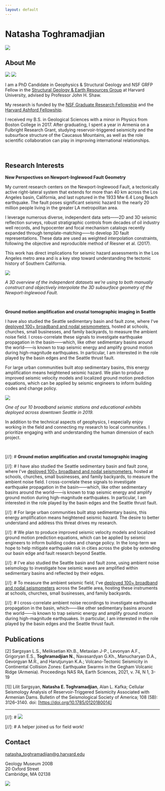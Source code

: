 ```yaml
---
layout: default
---
```


# Natasha Toghramadjian

<img src="ararat2.png">

## About Me

<img src="dilijan_shape_6.png">

<img class="profile-picture" src="nsf_logo.png">

I am a PhD Candidate in Geophysics & Structural Geology and NSF GRFP Fellow in the [Structural Geology & Earth Resources Group](https://https://structure.harvard.edu/) at Harvard University, advised by Professor John H. Shaw.

My research is funded by the [NSF Graduate Research Fellowship](https://www.nsfgrfp.org/) and the [Harvard Ashford Fellowship](https://ashfordfellows.fas.harvard.edu/about).

I received my B.S. in Geological Sciences with a minor in Physics from Boston College in 2017. After graduating, I spent a year in Armenia on a Fulbright Research Grant, studying reservoir-triggered seismicity and the subsurface structure of the Caucasus Mountains, as well as the role scientific collaboration can play in improving international relationships.

&nbsp;

## Research Interests

**New Perspectives on Newport-Inglewood Fault Geometry**

My current research centers on the Newport-Inglewood Fault, a tectonically active right-lateral system that extends for more than 40 km across the Los Angeles basin, California, and last ruptured in the 1933 Mw 6.4 Long Beach earthquake. The fault poses significant seismic hazard to the nearly 20 million people living in the greater LA metropolitan area.

I leverage numerous diverse, independent data sets&mdash;&mdash;2D and 3D seismic reflection surveys, robust stratigraphic controls from decades of oil industry well records, and hypocenter and focal mechanism catalogs recently expanded through template-matching&mdash;&mdash;to develop 3D fault representations. These data are used as weighted interpolation constraints, following the objective and reproducible method of Riesner et al. (2017).

This work has direct implications for seismic hazard assessments in the Los Angeles metro area and is a key step toward understanding the tectonic history of Southern California.

<img src="NIF_photo5.png">


*A 3D overview of the independent datasets we're using to both manually construct and objectively interpolate the 3D subsurface geometry of the Newport-Inglewood Fault.*

&nbsp;
&nbsp;

**Ground motion amplification and crustal tomographic imaging in Seattle**

I have also studied the Seattle sedimentary basin and fault zone, where I've [deployed 100+ broadband and nodal seismometers](https://www.king5.com/article/news/local/researchers-will-install-monitors-to-study-seattle-earthquake-fault-zone/281-ab395842-a46b-4ebf-baeb-0b1b623f7ffb), hosted at schools, churches, small businesses, and family backyards, to measure the ambient noise field. I cross-correlate these signals to investigate earthquake propagation in the basin&mdash;&mdash;which, like other sedimentary basins around the world&mdash;&mdash;is known to trap seismic energy and amplify ground motion during high-magnitude earthquakes. In particular, I am interested in the role played by the basin edges and the Seattle thrust fault.

For large urban communities built atop sedimentary basins, this energy amplification means heightened seismic hazard. We plan to produce improved seismic velocity models and localized ground motion prediction equations, which can be applied by seismic engineers to inform building codes and change policy.


<img src="seattleBB_2.png">

*One of our 10 broadband seismic stations and educational exhibits deployed across downtown Seattle in 2019.*


In addition to the technical aspects of geophysics, I especially enjoy working in the field and connecting my research to local communities. I prioritize engaging with and understanding the human dimension of each project.

&nbsp;

[//]: # **Ground motion amplification and crustal tomographic imaging**

[//]: # I have also studied the Seattle sedimentary basin and fault zone, where I've [deployed 100+ broadband and nodal seismometers](https://www.king5.com/article/news/local/researchers-will-install-monitors-to-study-seattle-earthquake-fault-zone/281-ab395842-a46b-4ebf-baeb-0b1b623f7ffb), hosted at schools, churches, small businesses, and family backyards, to measure the ambient noise field. I cross-correlate these signals to investigate earthquake propagation in the basin&mdash;&mdash;which, like other sedimentary basins around the world&mdash;&mdash;is known to trap seismic energy and amplify ground motion during high-magnitude earthquakes. In particular, I am interested in the role played by the basin edges and the Seattle thrust fault.

[//]: # For large urban communities built atop sedimentary basins, this energy amplification means heightened seismic hazard. The desire to better understand and address this threat drives my research.

[//]: # We plan to produce improved seismic velocity models and localized ground motion prediction equations, which can be applied by seismic engineers to inform building codes and change policy. In the long-term we hope to help mitigate earthquake risk in cities across the globe by extending our basin edge and fault research beyond Seattle.


[//]: # I've also studied the Seattle basin and fault zone, using ambient noise seismology to investigate how seismic waves are amplified within sedimentary basins and reflected by their edges.

[//]: # To measure the ambient seismic field, I've  [deployed 100+ broadband and nodal seismometers](https://www.king5.com/article/news/local/researchers-will-install-monitors-to-study-seattle-earthquake-fault-zone/281-ab395842-a46b-4ebf-baeb-0b1b623f7ffb) across the Seattle area, hosting these instruments at schools, churches, small businesses, and family backyards.

[//]: # I cross-correlate ambient noise recordings to investigate earthquake propagation in the basin, which&mdash;&mdash;like other sedimentary basins around the world&mdash;&mdash;is known to trap seismic energy and amplify ground motion during high-magnitude earthquakes. In particular, I am interested in the role played by the basin edges and the Seattle thrust fault.



## Publications

[2] Sargsyan L.S., Meliksetian Kh.B., Metaxian J-P., Levonyan A.F., Grigoryan E.S., **Toghramadjian N.**, Navasardyan G.Kh., Manucharyan D.A., Gevorgyan M.R., and Harutjunyan K.A.; Volcano-Tectonic Seismicity in Continental Collision Zones: Earthquake Swarms in the Gegham Volcanic Ridge (Armenia). Proceedings NAS RA, Earth Sciences, 2021, v. 74, N 1, 3-19

[1]] Lilit Sargsyan, **Natasha E. Toghramadjian**, Alan L. Kafka; Cellular Seismology Analysis of Reservoir‐Triggered Seismicity Associated with Armenian Dams. Bulletin of the Seismological Society of America; 108 (5B): 3126–3140. doi: [https://doi.org/10.1785/0120180014]

---

[//]: # <img src="seattle_3.png">

[//]: #                                A helper joined us for field work!

## Contact

natasha_toghramadjian@g.harvard.edu

Geology Museum 200B
<br>20 Oxford Street
<br>Cambridge, MA 02138

<img src="harvard-logo.jpg">
